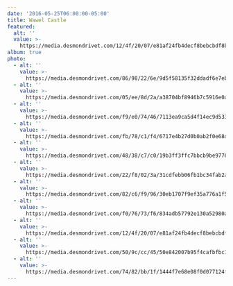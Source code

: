 ```yaml
---
date: '2016-05-25T06:00:00-05:00'
title: Wawel Castle
featured:
  alt: ''
  value: >-
    https://media.desmondrivet.com/12/4f/20/07/e81af24fb4decf8bebcbdf8bc9b9a89cf93062026a48ad51f1965809.jpg
album: true
photo:
  - alt: ''
    value: >-
      https://media.desmondrivet.com/86/98/22/6e/9d5f58135f32ddadf6e7eb1367a033d521a4935ed9055f29aa5202b1.jpg
  - alt: ''
    value: >-
      https://media.desmondrivet.com/05/ee/8d/2a/a38704bf8946b7c5916e0a31a148e3cdb9528652cb17333a81a33cff.jpg
  - alt: ''
    value: >-
      https://media.desmondrivet.com/f9/e0/74/46/7113ea9ca5d4f14ec9d53377cb35f7e2938dba40b0a01c112336e6a6.jpg
  - alt: ''
    value: >-
      https://media.desmondrivet.com/fb/78/c1/f4/6717e4b27d0b0ab2f0e68d8176ca83d85921c74537cd37c45ce36065.jpg
  - alt: ''
    value: >-
      https://media.desmondrivet.com/48/38/c7/c0/19b3ff3ffc7bbcb9be9776dca762bf263c1b2742e4f73d84076752ab.jpg
  - alt: ''
    value: >-
      https://media.desmondrivet.com/22/f8/02/3a/31cdfebb06fb1bc34fab2a3b2a78e59486bf4cabcf21d87f2989fe00.jpg
  - alt: ''
    value: >-
      https://media.desmondrivet.com/82/c6/f9/96/30eb1707f9ef35a776a1f51ec5191709552e9d774672628a8ecbb819.jpg
  - alt: ''
    value: >-
      https://media.desmondrivet.com/f0/76/73/f6/834adb57792e130a52980ac7bf4b0b748c9b112d6845b330138218c9.jpg
  - alt: ''
    value: >-
      https://media.desmondrivet.com/12/4f/20/07/e81af24fb4decf8bebcbdf8bc9b9a89cf93062026a48ad51f1965809.jpg
  - alt: ''
    value: >-
      https://media.desmondrivet.com/50/9c/cc/45/50e842007b95f4cafbfbc12a99a86cfd72c87f8cbd059e9be0cf882d.jpg
  - alt: ''
    value: >-
      https://media.desmondrivet.com/74/82/bb/1f/1444f7e68e08f0d077124fe6a0ecb6f2dd4a9c3229808d247031cf2f.jpg
---
```


